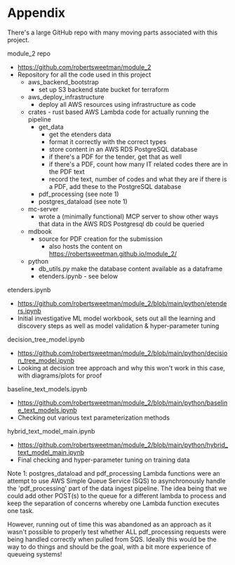 # Appendix

There's a large GitHub repo with many moving parts associated with this project.

module_2 repo
* https://github.com/robertsweetman/module_2
* Repository for all the code used in this project
  * aws_backend_bootstrap
    * set up S3 backend state bucket for terraform
  * aws_deploy_infrastructure 
    * deploy all AWS resources using infrastructure as code
  * crates - rust based AWS Lambda code for actually running the pipeline
    * get_data
      * get the etenders data
      * format it correctly with the correct types
      * store content in an AWS RDS PostgreSQL database
      * if there's a PDF for the tender, get that as well
      * if there's a PDF, count how many IT related codes there are in the PDF text
      * record the text, number of codes and what they are if there is a PDF, add these to the PostgreSQL database
    * pdf_processing (see note 1)
    * postgres_dataload (see note 1)
  * mc-server
    * wrote a (minimally functional) MCP server to show other ways that data in the AWS RDS Postgresql db could be queried
  * mdbook 
    * source for PDF creation for the submission
      * also hosts the content on https://robertsweetman.github.io/module_2/
  * python 
    * db_utils.py make the database content available as a dataframe
    * etenders.ipynb - see below

etenders.ipynb 
* https://github.com/robertsweetman/module_2/blob/main/python/etenders.ipynb
* Initial investigative ML model workbook, sets out all the learning and discovery steps as well as model validation & hyper-parameter tuning

decision_tree_model.ipynb
* https://github.com/robertsweetman/module_2/blob/main/python/decision_tree_model.ipynb
* Looking at decision tree approach and why this won't work in this case, with diagrams/plots for proof

baseline_text_models.ipynb
* https://github.com/robertsweetman/module_2/blob/main/python/baseline_text_models.ipynb
* Checking out various text parameterization methods

hybrid_text_model_main.ipynb
* https://github.com/robertsweetman/module_2/blob/main/python/hybrid_text_model_main.ipynb
* Final checking and hyper-parameter tuning on training data

Note 1: postgres_dataload and pdf_processing Lambda functions were an attempt to use AWS Simple Queue Service (SQS) to asynchronously handle the 'pdf_processing' part of the data ingest pipeline. The idea being that we could add other POST(s) to the queue for a different lambda to process and keep the separation of concerns whereby one Lambda function executes one task. 

However, running out of time this was abandoned as an approach as it wasn't possible to properly test whether ALL pdf_processing requests were being handled correctly when pulled from SQS. Ideally this would be the way to do things and should be the goal, with a bit more experience of queueing systems!
